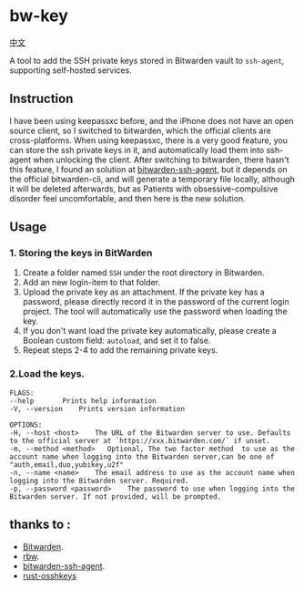 # bw-key

[中文](https://github.com/haipengno1/bw-key/blob/main/README_ZH.md)

A tool to add the SSH private keys stored in Bitwarden vault to `ssh-agent`, supporting self-hosted services.

## Instruction
I have been using keepassxc before, and the iPhone does not have an open source client,  so I switched to bitwarden, which the official clients are cross-platforms.
When using keepassxc, there is a very good feature, you can store the ssh private keys in it, and automatically load them into ssh-agent when unlocking the client. After switching to bitwarden, there hasn't this feature,   I found an solution at
[bitwarden-ssh-agent](https://github.com/joaojacome/bitwarden-ssh-agent), but it depends on the official bitwarden-cli, and will generate a temporary file locally, although it will be deleted afterwards, but as Patients with obsessive-compulsive disorder feel uncomfortable, and then here is the new solution.

## Usage

### 1. Storing the keys in BitWarden
1. Create a folder named `SSH` under the root directory in Bitwarden.
2. Add an new login-item to that folder.
3. Upload the private key as an attachment. If the private key has a password, please directly record it in the password of the current login project. The tool will automatically use the password when loading the key.
4. If you don't want load the  private key automatically, please create a Boolean custom field: `autoload`, and set it to false.
5. Repeat steps 2-4 to add the remaining private keys.

### 2.Load the keys.
```shell
FLAGS:
--help       Prints help information
-V, --version    Prints version information

OPTIONS:
-H, --host <host>    The URL of the Bitwarden server to use. Defaults to the official server at `https://xxx.bitwarden.com/` if unset.
-m, --method <method>   Optional, The two factor method  to use as the account name when logging into the Bitwarden server,can be one of "auth,email,duo,yubikey,u2f"
-n, --name <name>    The email address to use as the account name when logging into the Bitwarden server. Required.
-p, --password <password>    The password to use when logging into the Bitwarden server. If not provided, will be prompted.
```
## thanks to :
- [Bitwarden](https://bitwarden.com/).
- [rbw](https://git.tozt.net/rbw).
- [bitwarden-ssh-agent](https://github.com/joaojacome/bitwarden-ssh-agent).
- [rust-osshkeys](https://github.com/Leo1003/rust-osshkeys)